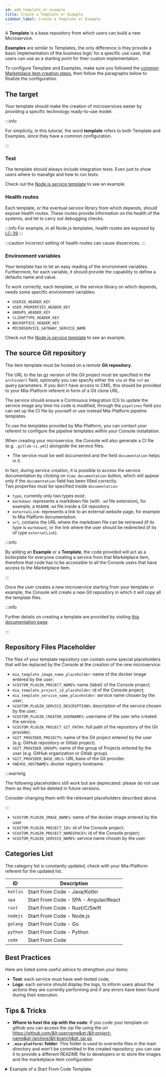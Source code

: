 ```yaml
---
id: add_template_or_example
title: Create a Template or Example
sidebar_label: Create a Template or Example
---
```


A **Template** is a base repository from which users can build a new Microservice.

**Examples** are similar to Templates, the only difference is they provide a basic implementation of the business logic for a specific use case, that users can use as a starting point for their custom implementation.

To configure Template and Examples, make sure you followed the [common Marketplace item creation steps](../contributing_overview.md#creation-of-a-marketplace-item), then follow the paragraphs below to finalize the configuration.

## The target

Your template should make the creation of microservices easier by providing a specific technology ready-to-use model.

:::info

For simplicity, in this tutorial, the word **template** refers to both Template and Examples, since they have a common configuration.

:::

### Test

The template should always include integration tests.
Even just to show users where to manafge and how to run tests.

Check out the [Node.js service template](https://github.com/mia-platform-marketplace/Node.js-Custom-Plugin-Template/blob/master/tests/index.test.js) to see an example.

### Health routes

Each template, or the eventual service library from which depends, should expose health routes.
These routes provide information on the health of the systems, and let to carry out debugging checks.

:::info
For example, in all Node.js templates, health routes are exposed by [LC-39](https://github.com/mia-platform/lc39)
:::

:::caution
Incorrect setting of health routes can cause disservices.
:::

### Environment variables

Your template has to let an easy reading of the environment variables. Furthermore, for each variable, it should provide the capability to define a defaults name and value.

To work correctly, each template, or the service library on which depends, needs some specific environment variables:

* `USERID_HEADER_KEY`
* `USER_PROPERTIES_HEADER_KEY`
* `GROUPS_HEADER_KEY`
* `CLIENTTYPE_HEADER_KEY`
* `BACKOFFICE_HEADER_KEY`
* `MICROSERVICE_GATEWAY_SERVICE_NAME`

Check out the [Node.js service template](https://github.com/mia-platform-marketplace/Node.js-Custom-Plugin-Template/blob/255233ce35ec7748bb4120057dc36fcd2bb3f983/Dockerfile#L29-L30) to see an example.

## The source Git repository


The item template must be hosted on a remote **Git repository**.

 The URL to the tar.gz version of the Git project must be specified in the `archiveUrl` field, optionally you can specify either the `sha` or the `ref` as query parameters. If you don't have access to CMS, this should be provided to your Mia-Platform referent in form of a Git clone URL.

The service should ensure a Continuous Integration (CI) to update the service image any time his code is modified, through the `pipelines` field you can set up the CI file by yourself or use instead Mia-Platform pipeline templates.  

To use the templates provided by Mia-Platform, you can contact your referent to configure the pipeline templates within your Console installation. 

When creating your microservice, the Console will also generate a CI file (e.g. `.gitlab-ci.yml`) alongside the service files.
- The service must be well documented and the field `documentation` helps in it.

In fact, during service creation, it is possible to access the service documentation by clicking on `View documentation` button, which will appear only if the `documentation` field has been filled correctly.  
Two properties must be specified inside `documentation`:  

- `type`, currently only two types exist:
- `markdown`: represents a markdown file (with `.md` file extension), for example, a `README.md` file inside a Git repository.
- `externalLink`: represents a link to an external website page, for example to Mia Platform documentation.
- `url`, contains the URL where the markdown file can be retrieved (if its type is `markdown`), or the link where the user should be redirected (if its of type `externalLink`).  

:::info

By adding an **Example** or a **Template**, the code provided will act as a boilerplate for everyone creating a service from that Marketplace item, therefore that code has to be accessible to all the Console users that have access to the Marketplace item.

:::  

Once the user creates a new microservice starting from your template or example, the Console will create a new Git repository in which it will copy all the template files.

:::info

Further details on creating a template are provided by visiting [this documentation page](/marketplace/templates/template_create.md).

:::

## Repository Files Placeholder

The files of your template repository can contain some special placeholders that will be replaced by the Console at the creation of the new microservice:

- `mia_template_image_name_placeholder`: name of the docker image entered by the user;
- `%CUSTOM_PLUGIN_PROJECT_NAME%`: name (label) of the Console project;
- `mia_template_project_id_placeholder`: id of the Console project;
- `mia_template_service_name_placeholder`: service name chosen by the user;
- `%CUSTOM_PLUGIN_SERVICE_DESCRIPTION%`: description of the service chosen by the user;
- `%CUSTOM_PLUGIN_CREATOR_USERNAME%`: username of the user who created the service;
- `%CUSTOM_PLUGIN_PROJECT_GIT_PATH%`: full path of the repository of the Git provider;
- `%GIT_PROVIDER_PROJECT%`: name of the Git project entered by the user (e.g. GitHub repository or Gitlab project).
- `%GIT_PROVIDER_GROUP%`: name of the group of Projects entered by the user (e.g. GitHub organization or Gitlab group).
- `%GIT_PROVIDER_BASE_URL%`: URL base of the Git provider.
- `%NEXUS_HOSTNAME%`: docker registry hostname.

:::warning

The following placeholders still work but are deprecated: please do not use them as they will be deleted in future versions.

Consider changing them with the releveant placeholders described above.

:::

- `%CUSTOM_PLUGIN_IMAGE_NAME%`: name of the docker image entered by the user
- `%CUSTOM_PLUGIN_PROJECT_ID%`: id of the Console project;
- `%CUSTOM_PLUGIN_PROJECT_NAMESPACE%`: id of the Console project;
- `%CUSTOM_PLUGIN_SERVICE_NAME%`: service name chosen by the user.

## Categories List

The category list is constantly updated, check with your Mia-Platform referent for the updated list.

| ID       | Description                           |
| -------- | ------------------------------------- |
| `kotlin` | Start From Code - Java/Kotlin         |
| `spa`    | Start From Code - SPA - Angular/React |
| `rust`   | Start From Code - Rust/C/Swift        |
| `nodejs` | Start From Code - Node.js             |
| `golang` | Start From Code - Go                  |
| `python` | Start From Code - Python              |
| `code`   | Start From Code                       |

## Best Practices

Here are listed some useful advice to strengthen your items:

- **Test**: each service must have well-tested code;
- **Logs**: each service should display the logs, to inform users about the actions they are currently performing and if any errors have been found during their execution.

## Tips & Tricks

 - **Where to host the zip with the code**: If you code your template on github you can access the zip file using the url https://github.com/&lt;username&gt;/&lt;project-name&gt;/archive/&lt;branch&gt;.tar.gz
 - **`.mia-platform/` folder**: This folder is used to overwrite files in the main directory and won't be committed in the created repository; you can use it to provide a different README file to developers or to store the images and the marketplace item configuration


<details><summary>Example of a Start From Code Template</summary>

```json
{
    "name": "Spring Boot Native",
    "description": "Starter for Spring Boot Native Application",
    "type": "template",
    "releaseStage": "stable",
    "tenantId": "my-tenant",
    "itemId": "spring-boot-service",
    "repositoryUrl": "https://sample-url.com",
    "label": "Spring Boot Native",
    "categoryId": "kotlin",
    "suportedBy": "Supported",
    "documentation": {
        "type": "markdown",
        "url": "https://url-of-documentation.org"
    },
    "image": {
        "localPath": "./image.png"
    },
    "supportedByImage": {
        "localPath": "./supportedByImage.jpeg"
    },
    "resources":{
        "services":{
            "spring-boot-service":{
                "name": "spring-boot-service",
                "description": "Simple Spring Boot Native service",
                "archiveUrl": "https://the-archive-url.org",
                "containerPorts": [
                    {
                        "name": "http",
                        "from": 80,
                        "to": 3000,
                        "protocol": "TCP"
                    }
                ],
                "type": "template",
                "defaultEnvironmentVariables": [
                    {
                      "name": "LOG_LEVEL",
                      "value": "{{LOG_LEVEL}}",
                      "valueType": "plain"
                    },
                    {
                      "name": "HTTP_PORT",
                      "value": "3000",
                      "valueType": "plain"
                    }
                ],
                "defaultProbes": {
                    "liveness": {
                        "initialDelaySeconds": 40,
                        "periodSeconds": 15,
                        "timeoutSeconds": 1,
                        "successThreshold": 1,
                        "failureThreshold": 3
                    }
                },
                "defaultResources": {
                    "cpuLimits": {
                      "max": "150m",
                      "min": "50m"
                    },
                    "memoryLimits": {
                      "max": "400Mi",
                      "min": "400Mi"
                    }
                  }
            }
        }
    }
}
```
</details>
